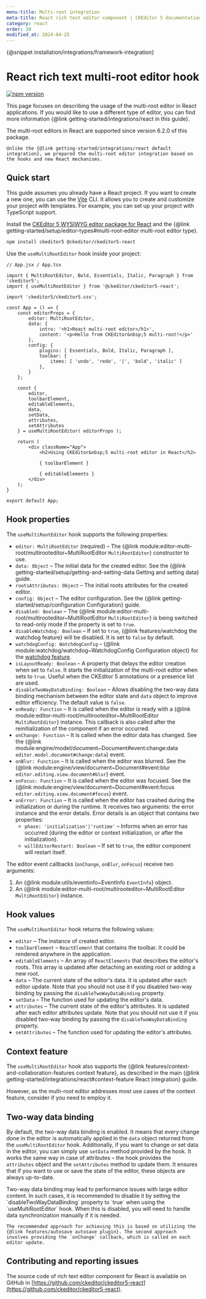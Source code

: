 ```yaml
---
menu-title: Multi-root integration
meta-title: React rich text editor component | CKEditor 5 documentation
category: react
order: 20
modified_at: 2024-04-25
---
```


{@snippet installation/integrations/framework-integration}

# React rich text multi-root editor hook

<p>
	<a href="https://www.npmjs.com/package/@ckeditor/ckeditor5-react" target="_blank" rel="noopener">
		<img src="https://badge.fury.io/js/%40ckeditor%2Fckeditor5-react.svg" alt="npm version" loading="lazy">
	</a>
</p>

This page focuses on describing the usage of the multi-root editor in React applications. If you would like to use a different type of editor, you can find more information {@link getting-started/integrations/react in this guide}.

<info-box hint>
	The multi-root editors in React are supported since version 6.2.0 of this package.

	Unlike the {@link getting-started/integrations/react default integration}, we prepared the multi-root editor integration based on the hooks and new React mechanisms.
</info-box>

## Quick start

This guide assumes you already have a React project. If you want to create a new one, you can use the [Vite](https://vitejs.dev/guide/) CLI. It allows you to create and customize your project with templates. For example, you can set up your project with TypeScript support.

Install the [CKEditor&nbsp;5 WYSIWYG editor package for React](https://www.npmjs.com/package/@ckeditor/ckeditor5-react) and the {@link getting-started/setup/editor-types#multi-root-editor multi-root editor type}.

```bash
npm install ckeditor5 @ckeditor/ckeditor5-react
```

Use the `useMultiRootEditor` hook inside your project:

```tsx
// App.jsx / App.tsx

import { MultiRootEditor, Bold, Essentials, Italic, Paragraph } from 'ckeditor5';
import { useMultiRootEditor } from '@ckeditor/ckeditor5-react';

import 'ckeditor5/ckeditor5.css';

const App = () => {
	const editorProps = {
		editor: MultiRootEditor,
		data: {
			intro: '<h1>React multi-root editor</h1>',
			content: '<p>Hello from CKEditor&nbsp;5 multi-root!</p>'
		},
		config: {
			plugins: [ Essentials, Bold, Italic, Paragraph ],
			toolbar: {
				items: [ 'undo', 'redo', '|', 'bold', 'italic' ]
			},
		}
	};

	const {
		editor,
		toolbarElement,
		editableElements,
		data,
		setData,
		attributes,
		setAttributes
	} = useMultiRootEditor( editorProps );

	return (
		<div className="App">
			<h2>Using CKEditor&nbsp;5 multi-root editor in React</h2>

			{ toolbarElement }

			{ editableElements }
		</div>
	);
}

export default App;
```

## Hook properties

The `useMultiRootEditor` hook supports the following properties:

* `editor: MultiRootEditor` (required) &ndash; The {@link module:editor-multi-root/multirooteditor~MultiRootEditor `MultiRootEditor`} constructor to use.
* `data: Object` &ndash; The initial data for the created editor. See the {@link getting-started/setup/getting-and-setting-data Getting and setting data} guide.
* `rootsAttributes: Object` &ndash; The initial roots attributes for the created editor.
* `config: Object` &ndash; The editor configuration. See the {@link getting-started/setup/configuration Configuration} guide.
* `disabled: Boolean` &ndash; The {@link module:editor-multi-root/multirooteditor~MultiRootEditor `MultiRootEditor`} is being switched to read-only mode if the property is set to `true`.
* `disableWatchdog: Boolean` &ndash; If set to `true`, {@link features/watchdog the watchdog feature} will be disabled. It is set to `false` by default.
* `watchdogConfig: WatchdogConfig` &ndash; {@link module:watchdog/watchdog~WatchdogConfig Configuration object} for the [watchdog feature](https://ckeditor.com/docs/ckeditor5/latest/features/watchdog.html).
* `isLayoutReady: Boolean` &ndash; A property that delays the editor creation when set to `false`. It starts the initialization of the multi-root editor when sets to `true`. Useful when the CKEditor&nbsp;5 annotations or a presence list are used.
* `disableTwoWayDataBinding: Boolean` &ndash; Allows disabling the two-way data binding mechanism between the editor state and `data` object to improve editor efficiency. The default value is `false`.
* `onReady: Function` &ndash; It is called when the editor is ready with a {@link module:editor-multi-root/multirooteditor~MultiRootEditor `MultiRootEditor`} instance. This callback is also called after the reinitialization of the component if an error occurred.
* `onChange: Function` &ndash; It is called when the editor data has changed. See the {@link module:engine/model/document~Document#event:change:data `editor.model.document#change:data`} event.
* `onBlur: Function` &ndash; It is called when the editor was blurred. See the {@link module:engine/view/document~Document#event:blur `editor.editing.view.document#blur`} event.
* `onFocus: Function` &ndash; It is called when the editor was focused. See the {@link module:engine/view/document~Document#event:focus `editor.editing.view.document#focus`} event.
* `onError: Function` &ndash; It is called when the editor has crashed during the initialization or during the runtime. It receives two arguments: the error instance and the error details.
  Error details is an object that contains two properties:
  * `phase: 'initialization'|'runtime'` &ndash; Informs when an error has occurred (during the editor or context initialization, or after the initialization).
  * `willEditorRestart: Boolean` &ndash; If set to `true`, the editor component will restart itself.

The editor event callbacks (`onChange`, `onBlur`, `onFocus`) receive two arguments:

1. An {@link module:utils/eventinfo~EventInfo `EventInfo`} object.
2. An {@link module:editor-multi-root/multirooteditor~MultiRootEditor `MultiRootEditor`} instance.

## Hook values

The `useMultiRootEditor` hook returns the following values:

* `editor` &ndash; The instance of created editor.
* `toolbarElement` &ndash; `ReactElement` that contains the toolbar. It could be rendered anywhere in the application.
* `editableElements` &ndash; An array of `ReactElements` that describes the editor's roots. This array is updated after detaching an existing root or adding a new root.
* `data` &ndash; The current state of the editor's data. It is updated after each editor update. Note that you should not use it if you disabled two-way binding by passing the `disableTwoWayDataBinding` property.
* `setData` &ndash; The function used for updating the editor's data.
* `attributes` &ndash; The current state of the editor's attributes. It is updated after each editor attributes update. Note that you should not use it if you disabled two-way binding by passing the `disableTwoWayDataBinding` property.
* `setAttributes` &ndash; The function used for updating the editor's attributes.

## Context feature

The `useMultiRootEditor` hook also supports the {@link features/context-and-collaboration-features context feature}, as described in the main {@link getting-started/integrations/react#context-feature React integration} guide.

However, as the multi-root editor addresses most use cases of the context feature, consider if you need to employ it.

## Two-way data binding

By default, the two-way data binding is enabled. It means that every change done in the editor is automatically applied in the `data` object returned from the `useMultiRootEditor` hook. Additionally, if you want to change or set data in the editor, you can simply use `setData` method provided by the hook. It works the same way in case of attributes &ndash; the hook provides the `attributes` object and the `setAttributes` method to update them. It ensures that if you want to use or save the state of the editor, these objects are always up-to-date.

<info-box>
	Two-way data binding may lead to performance issues with large editor content. In such cases, it is recommended to disable it by setting the `disableTwoWayDataBinding` property to `true` when using the `useMultiRootEditor` hook. When this is disabled, you will need to handle data synchronization manually if it is needed.

	The recommended approach for achieving this is based on utilizing the {@link features/autosave autosave plugin}. The second approach involves providing the `onChange` callback, which is called on each editor update.
</info-box>

## Contributing and reporting issues

The source code of rich text editor component for React is available on GitHub in [https://github.com/ckeditor/ckeditor5-react](https://github.com/ckeditor/ckeditor5-react).
